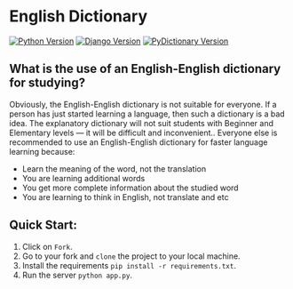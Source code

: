 # English Dictionary

[![Python Version](https://img.shields.io/badge/python-3.9.5-brightgreen.svg)](https://python.org)
[![Django Version](https://img.shields.io/badge/django-3.2.6-brightgreen.svg)](https://djangoproject.com)
[![PyDictionary Version](https://img.shields.io/badge/pydictionary-2.0.1-brightgreen.svg)](https://pypi.org/project/PyDictionary/)

## **What is the use of an English-English dictionary for studying?**



Obviously, the English-English dictionary is not suitable for everyone. If a person has just started learning a language, then such a dictionary is a bad idea. The explanatory dictionary will not suit students with Beginner and Elementary levels — it will be difficult and inconvenient.. Everyone else is recommended to use an English-English dictionary for faster language learning because:

- Learn the meaning of the word, not the translation
- You are learning additional words
- You get more complete information about the studied word
- You are learning to think in English, not translate and etc





## **Quick Start:**

1. Click on `Fork`.
2. Go to your fork and `clone` the project to your local machine.
3. Install the requirements `pip install -r requirements.txt`.
4. Run the server `python app.py`.






